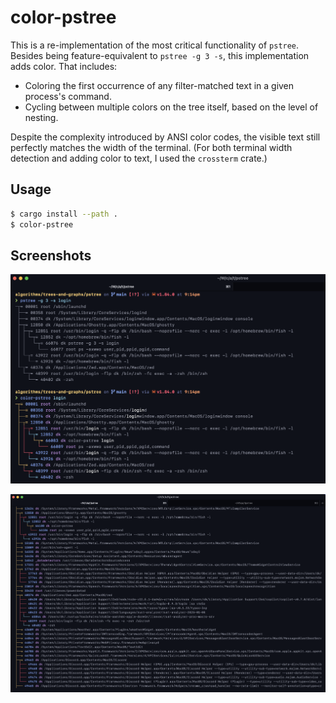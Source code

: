 # color-pstree

This is a re-implementation of the most critical functionality of `pstree`. Besides being feature-equivalent to
`pstree -g 3 -s`, this implementation adds color. That includes:

- Coloring the first occurrence of any filter-matched text in a given process's command.
- Cycling between multiple colors on the tree itself, based on the level of nesting.

Despite the complexity introduced by ANSI color codes, the visible text still perfectly matches the width of the terminal.
(For both terminal width detection and adding color to text, I used the `crossterm` crate.)

## Usage

```bash
$ cargo install --path .
$ color-pstree
```

## Screenshots

![Filtering by 'login', in comparison to the real pstree](./images/filter_by_login.png)

![Middle portion of a large tree](./images/fullscreen.png)
